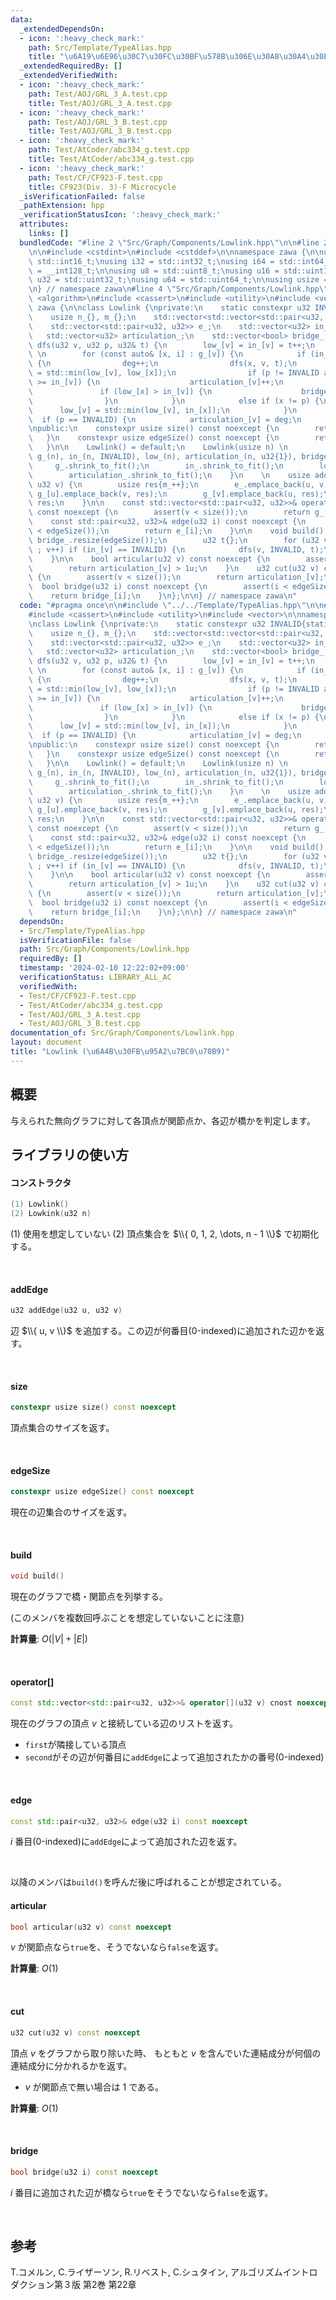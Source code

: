 ```yaml
---
data:
  _extendedDependsOn:
  - icon: ':heavy_check_mark:'
    path: Src/Template/TypeAlias.hpp
    title: "\u6A19\u6E96\u30C7\u30FC\u30BF\u578B\u306E\u30A8\u30A4\u30EA\u30A2\u30B9"
  _extendedRequiredBy: []
  _extendedVerifiedWith:
  - icon: ':heavy_check_mark:'
    path: Test/AOJ/GRL_3_A.test.cpp
    title: Test/AOJ/GRL_3_A.test.cpp
  - icon: ':heavy_check_mark:'
    path: Test/AOJ/GRL_3_B.test.cpp
    title: Test/AOJ/GRL_3_B.test.cpp
  - icon: ':heavy_check_mark:'
    path: Test/AtCoder/abc334_g.test.cpp
    title: Test/AtCoder/abc334_g.test.cpp
  - icon: ':heavy_check_mark:'
    path: Test/CF/CF923-F.test.cpp
    title: CF923(Div. 3)-F Microcycle
  _isVerificationFailed: false
  _pathExtension: hpp
  _verificationStatusIcon: ':heavy_check_mark:'
  attributes:
    links: []
  bundledCode: "#line 2 \"Src/Graph/Components/Lowlink.hpp\"\n\n#line 2 \"Src/Template/TypeAlias.hpp\"\
    \n\n#include <cstdint>\n#include <cstddef>\n\nnamespace zawa {\n\nusing i16 =\
    \ std::int16_t;\nusing i32 = std::int32_t;\nusing i64 = std::int64_t;\nusing i128\
    \ = __int128_t;\n\nusing u8 = std::uint8_t;\nusing u16 = std::uint16_t;\nusing\
    \ u32 = std::uint32_t;\nusing u64 = std::uint64_t;\n\nusing usize = std::size_t;\n\
    \n} // namespace zawa\n#line 4 \"Src/Graph/Components/Lowlink.hpp\"\n\n#include\
    \ <algorithm>\n#include <cassert>\n#include <utility>\n#include <vector>\n\nnamespace\
    \ zawa {\n\nclass Lowlink {\nprivate:\n    static constexpr u32 INVALID{static_cast<u32>(-1)};\n\
    \    usize n_{}, m_{};\n    std::vector<std::vector<std::pair<u32, u32>>> g_;\n\
    \    std::vector<std::pair<u32, u32>> e_;\n    std::vector<u32> in_, low_;\n \
    \   std::vector<u32> articulation_;\n    std::vector<bool> bridge_;\n\n    void\
    \ dfs(u32 v, u32 p, u32& t) {\n        low_[v] = in_[v] = t++;\n        u32 deg{};\
    \ \n        for (const auto& [x, i] : g_[v]) {\n            if (in_[x] == INVALID)\
    \ {\n                deg++;\n                dfs(x, v, t);\n                low_[v]\
    \ = std::min(low_[v], low_[x]);\n                if (p != INVALID and low_[x]\
    \ >= in_[v]) {\n                    articulation_[v]++;\n                }\n \
    \               if (low_[x] > in_[v]) {\n                    bridge_[i] = true;\n\
    \                }\n            }\n            else if (x != p) {\n          \
    \      low_[v] = std::min(low_[v], in_[x]);\n            }\n        }\n      \
    \  if (p == INVALID) {\n            articulation_[v] = deg;\n        }\n    }\n\
    \npublic:\n    constexpr usize size() const noexcept {\n        return n_;\n \
    \   }\n    constexpr usize edgeSize() const noexcept {\n        return m_;\n \
    \   }\n\n    Lowlink() = default;\n    Lowlink(usize n) \n        : n_{n}, m_{},\
    \ g_(n), in_(n, INVALID), low_(n), articulation_(n, u32{1}), bridge_{} {\n   \
    \     g_.shrink_to_fit();\n        in_.shrink_to_fit();\n        low_.shrink_to_fit();\n\
    \        articulation_.shrink_to_fit();\n    }\n    \n    usize addEdge(u32 u,\
    \ u32 v) {\n        usize res{m_++};\n        e_.emplace_back(u, v);\n       \
    \ g_[u].emplace_back(v, res);\n        g_[v].emplace_back(u, res);\n        return\
    \ res;\n    }\n\n    const std::vector<std::pair<u32, u32>>& operator[](u32 v)\
    \ const noexcept {\n        assert(v < size());\n        return g_[v];\n    }\n\
    \    const std::pair<u32, u32>& edge(u32 i) const noexcept {\n        assert(i\
    \ < edgeSize());\n        return e_[i];\n    }\n\n    void build() {\n       \
    \ bridge_.resize(edgeSize());\n        u32 t{};\n        for (u32 v{} ; v < size()\
    \ ; v++) if (in_[v] == INVALID) {\n            dfs(v, INVALID, t);\n        }\n\
    \    }\n\n    bool articular(u32 v) const noexcept {\n        assert(v < size());\n\
    \        return articulation_[v] > 1u;\n    }\n    u32 cut(u32 v) const noexcept\
    \ {\n        assert(v < size());\n        return articulation_[v];\n    }\n  \
    \  bool bridge(u32 i) const noexcept {\n        assert(i < edgeSize());\n    \
    \    return bridge_[i];\n    }\n};\n\n} // namespace zawa\n"
  code: "#pragma once\n\n#include \"../../Template/TypeAlias.hpp\"\n\n#include <algorithm>\n\
    #include <cassert>\n#include <utility>\n#include <vector>\n\nnamespace zawa {\n\
    \nclass Lowlink {\nprivate:\n    static constexpr u32 INVALID{static_cast<u32>(-1)};\n\
    \    usize n_{}, m_{};\n    std::vector<std::vector<std::pair<u32, u32>>> g_;\n\
    \    std::vector<std::pair<u32, u32>> e_;\n    std::vector<u32> in_, low_;\n \
    \   std::vector<u32> articulation_;\n    std::vector<bool> bridge_;\n\n    void\
    \ dfs(u32 v, u32 p, u32& t) {\n        low_[v] = in_[v] = t++;\n        u32 deg{};\
    \ \n        for (const auto& [x, i] : g_[v]) {\n            if (in_[x] == INVALID)\
    \ {\n                deg++;\n                dfs(x, v, t);\n                low_[v]\
    \ = std::min(low_[v], low_[x]);\n                if (p != INVALID and low_[x]\
    \ >= in_[v]) {\n                    articulation_[v]++;\n                }\n \
    \               if (low_[x] > in_[v]) {\n                    bridge_[i] = true;\n\
    \                }\n            }\n            else if (x != p) {\n          \
    \      low_[v] = std::min(low_[v], in_[x]);\n            }\n        }\n      \
    \  if (p == INVALID) {\n            articulation_[v] = deg;\n        }\n    }\n\
    \npublic:\n    constexpr usize size() const noexcept {\n        return n_;\n \
    \   }\n    constexpr usize edgeSize() const noexcept {\n        return m_;\n \
    \   }\n\n    Lowlink() = default;\n    Lowlink(usize n) \n        : n_{n}, m_{},\
    \ g_(n), in_(n, INVALID), low_(n), articulation_(n, u32{1}), bridge_{} {\n   \
    \     g_.shrink_to_fit();\n        in_.shrink_to_fit();\n        low_.shrink_to_fit();\n\
    \        articulation_.shrink_to_fit();\n    }\n    \n    usize addEdge(u32 u,\
    \ u32 v) {\n        usize res{m_++};\n        e_.emplace_back(u, v);\n       \
    \ g_[u].emplace_back(v, res);\n        g_[v].emplace_back(u, res);\n        return\
    \ res;\n    }\n\n    const std::vector<std::pair<u32, u32>>& operator[](u32 v)\
    \ const noexcept {\n        assert(v < size());\n        return g_[v];\n    }\n\
    \    const std::pair<u32, u32>& edge(u32 i) const noexcept {\n        assert(i\
    \ < edgeSize());\n        return e_[i];\n    }\n\n    void build() {\n       \
    \ bridge_.resize(edgeSize());\n        u32 t{};\n        for (u32 v{} ; v < size()\
    \ ; v++) if (in_[v] == INVALID) {\n            dfs(v, INVALID, t);\n        }\n\
    \    }\n\n    bool articular(u32 v) const noexcept {\n        assert(v < size());\n\
    \        return articulation_[v] > 1u;\n    }\n    u32 cut(u32 v) const noexcept\
    \ {\n        assert(v < size());\n        return articulation_[v];\n    }\n  \
    \  bool bridge(u32 i) const noexcept {\n        assert(i < edgeSize());\n    \
    \    return bridge_[i];\n    }\n};\n\n} // namespace zawa\n"
  dependsOn:
  - Src/Template/TypeAlias.hpp
  isVerificationFile: false
  path: Src/Graph/Components/Lowlink.hpp
  requiredBy: []
  timestamp: '2024-02-10 12:22:02+09:00'
  verificationStatus: LIBRARY_ALL_AC
  verifiedWith:
  - Test/CF/CF923-F.test.cpp
  - Test/AtCoder/abc334_g.test.cpp
  - Test/AOJ/GRL_3_A.test.cpp
  - Test/AOJ/GRL_3_B.test.cpp
documentation_of: Src/Graph/Components/Lowlink.hpp
layout: document
title: "Lowlink (\u6A4B\u30FB\u95A2\u7BC0\u70B9)"
---
```


## 概要

与えられた無向グラフに対して各頂点が関節点か、各辺が橋かを判定します。

## ライブラリの使い方

#### コンストラクタ

```cpp
(1) Lowlink()
(2) Lowkink(u32 n)
```

(1) 使用を想定していない
(2) 頂点集合を $\\{ 0, 1, 2, \dots, n - 1 \\}$ で初期化する。

<br />

#### addEdge

```cpp
u32 addEdge(u32 u, u32 v)
```

辺 $\\{ u, v \\}$ を追加する。この辺が何番目(0-indexed)に追加された辺かを返す。

<br />

#### size

```cpp
constexpr usize size() const noexcept
```

頂点集合のサイズを返す。

<br />

#### edgeSize

```cpp
constexpr usize edgeSize() const noexcept
```

現在の辺集合のサイズを返す。

<br />

#### build

```cpp
void build()
```

現在のグラフで橋・関節点を列挙する。

(このメンバを複数回呼ぶことを想定していないことに注意)

**計算量**: $O(|V| + |E|)$

<br />

#### operator[]

```cpp
const std::vector<std::pair<u32, u32>>& operator[](u32 v) cnost noexcept
```

現在のグラフの頂点 $v$ と接続している辺のリストを返す。
- `first`が隣接している頂点
- `second`がその辺が何番目に`addEdge`によって追加されたかの番号(0-indexed)

<br />

#### edge

```cpp
const std::pair<u32, u32>& edge(u32 i) const noexcept
```

$i$ 番目(0-indexed)に`addEdge`によって追加された辺を返す。

<br />

以降のメンバは`build()`を呼んだ後に呼ばれることが想定されている。

#### articular

```cpp
bool articular(u32 v) const noexcept
```

$v$ が関節点なら`true`を、そうでないなら`false`を返す。

**計算量**: $O(1)$

<br />

#### cut

```cpp
u32 cut(u32 v) const noexcept
```

頂点 $v$ をグラフから取り除いた時、 もともと $v$ を含んでいた連結成分が何個の連結成分に分かれるかを返す。
- $v$ が関節点で無い場合は $1$ である。

**計算量**: $O(1)$

<br />

#### bridge

```cpp
bool bridge(u32 i) const noexcept
```

$i$ 番目に追加された辺が橋なら`true`をそうでないなら`false`を返す。

<br />

## 参考

T.コメルン, C.ライザーソン, R.リベスト, C.シュタイン, アルゴリズムイントロダクション第３版 第2巻 第22章
